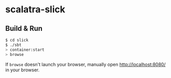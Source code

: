 # scalatra-slick #

## Build & Run ##

```sh
$ cd slick
$ ./sbt
> container:start
> browse
```

If `browse` doesn't launch your browser, manually open [http://localhost:8080/](http://localhost:8080/) in your browser.
